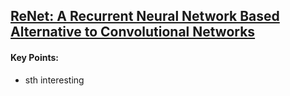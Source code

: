 ## [ReNet: A Recurrent Neural Network Based Alternative to Convolutional Networks](http://arxiv.org/abs/1505.00393)


#### Key Points:

- sth interesting